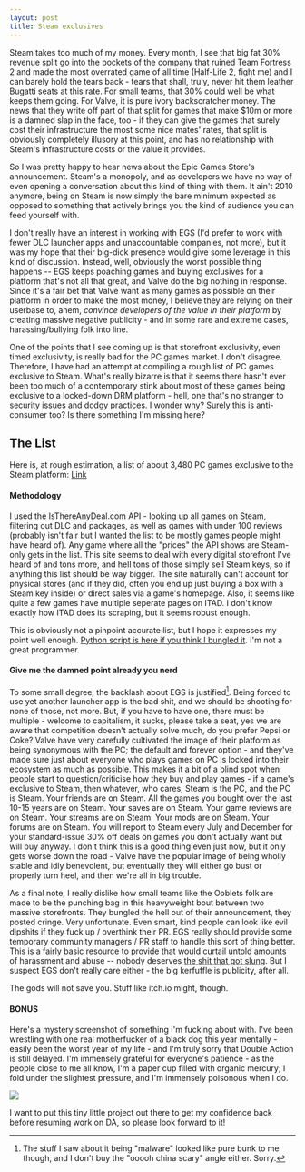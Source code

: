 ```yaml
---
layout: post
title: Steam exclusives
---
```


Steam takes too much of my money. Every month, I see that big fat 30% revenue split go into the pockets of the company that ruined Team Fortress 2 and made the most overrated game of all time (Half-Life 2, fight me) and I can barely hold the tears back - tears that shall, truly, never hit them leather Bugatti seats at this rate. For small teams, that 30% could well be what keeps them going. For Valve, it is pure ivory backscratcher money. The news that they write off part of that split for games that make $10m or more is a damned slap in the face, too - if they can give the games that surely cost their infrastructure the most some nice mates' rates, that split is obviously completely illusory at this point, and has no relationship with Steam's infrastructure costs or the value it provides.

So I was pretty happy to hear news about the Epic Games Store's announcement. Steam's a monopoly, and as developers we have no way of even opening a conversation about this kind of thing with them. It ain't 2010 anymore, being on Steam is now simply the bare minimum expected as opposed to something that actively brings you the kind of audience you can feed yourself with.

I don't really have an interest in working with EGS (I'd prefer to work with fewer DLC launcher apps and unaccountable companies, not more), but it was my hope that their big-dick presence would give some leverage in this kind of discussion. Instead, well, obviously the worst possible thing happens -- EGS keeps poaching games and buying exclusives for a platform that's not all that great, and Valve do the big nothing in response. Since it's a fair bet that Valve want as many games as possible on their platform in order to make the most money, I believe they are relying on their userbase to, ahem, *convince developers of the value in their platform* by creating massive negative publicity - and in some rare and extreme cases, harassing/bullying folk into line.

One of the points that I see coming up is that storefront exclusivity, even timed exclusivity, is really bad for the PC games market. I don't disagree. Therefore, I have had an attempt at compiling a rough list of PC games exclusive to Steam. What's really bizarre is that it seems there hasn't ever been too much of a contemporary stink about most of these games being exclusive to a locked-down DRM platform - hell, one that's no stranger to security issues and dodgy practices. I wonder why? Surely this is anti-consumer too? Is there something I'm missing here?

## The List

Here is, at rough estimation, a list of about 3,480 PC games exclusive to the Steam platform: [Link](list-of-steam-exclusives.html)

#### Methodology

I used the IsThereAnyDeal.com API - looking up all games on Steam, filtering out DLC and packages, as well as games with under 100 reviews (probably isn't fair but I wanted the list to be mostly games people might have heard of). Any game where all the "prices" the API shows are Steam-only gets in the list. This site seems to deal with every digital storefront I've heard of and tons more, and hell tons of those simply sell Steam keys, so if anything this list should be way bigger. The site naturally can't account for physical stores (and if they did, often you end up just buying a box with a Steam key inside) or direct sales via a game's homepage. Also, it seems like quite a few games have multiple seperate pages on ITAD. I don't know exactly how ITAD does its scraping, but it seems robust enough.

This is obviously not a pinpoint accurate list, but I hope it expresses my point well enough. [Python script is here if you think I bungled it](https://gist.github.com/tinydanbo/9a58e1affdba4ec390f7d5604c7f9f04). I'm not a great programmer.

#### Give me the damned point already you nerd

To some small degree, the backlash about EGS is justified[^1]. Being forced to use yet another launcher app is the bad shit, and we should be shooting for none of those, not more. But, if you have to have one, there must be multiple - welcome to capitalism, it sucks, please take a seat, yes we are aware that competition doesn't actually solve much, do you prefer Pepsi or Coke? Valve have very carefully cultivated the image of their platform as being synonymous with the PC; the default and forever option - and they've made sure just about everyone who plays games on PC is locked into their ecosystem as much as possible. This makes it a bit of a blind spot when people start to question/criticise how they buy and play games - if a game's exclusive to Steam, then whatever, who cares, Steam is the PC, and the PC is Steam. Your friends are on Steam. All the games you bought over the last 10-15 years are on Steam. Your saves are on Steam. Your game reviews are on Steam. Your streams are on Steam. Your mods are on Steam. Your forums are on Steam. You will report to Steam every July and December for your standard-issue 30% off deals on games you don't actually want but will buy anyway. I don't think this is a good thing even just now, but it only gets worse down the road - Valve have the popular image of being wholly stable and idly benevolent, but eventually they will either go bust or properly turn heel, and then we're all in big trouble.

As a final note, I really dislike how small teams like the Ooblets folk are made to be the punching bag in this heavyweight bout between two massive storefronts. They bungled the hell out of their announcement, they posted cringe. Very unfortunate. Even smart, kind people can look like evil dipshits if they fuck up / overthink their PR. EGS really should provide some temporary community managers / PR staff to handle this sort of thing better. This is a fairly basic resource to provide that would curtail untold amounts of harassment and abuse -- nobody deserves [the shit that got slung](https://gist.github.com/tinydanbo/9a58e1affdba4ec390f7d5604c7f9f04). But I suspect EGS don't really care either - the big kerfuffle is publicity, after all. 

The gods will not save you. Stuff like itch.io might, though.

#### BONUS

Here's a mystery screenshot of something I'm fucking about with. I've been wrestling with one real motherfucker of a black dog this year mentally - easily been the worst year of my life - and I'm truly sorry that Double Action is still delayed. I'm immensely grateful for everyone's patience - as the people close to me all know, I'm a paper cup filled with organic mercury; I fold under the slightest pressure, and I'm immensely poisonous when I do. 

<div class="post-image text-center">
<a href="{{ site.url }}/images/mystery.png"><img src="{{ site.url }}/images/mystery_th.jpg" /></a>
</div>

I want to put this tiny little project out there to get my confidence back before resuming work on DA, so please look forward to it!

[^1]: The stuff I saw about it being "malware" looked like pure bunk to me though, and I don't buy the "ooooh china scary" angle either. Sorry.[^2]

[^2]: for a fleeting, tender moment, i shall speak with candour. who the fuck actually needs a shopping cart, yes its the most basic thing in the world and theres no excuse but if i'm buying something - don't matter whether its a game store, a clothes store, a hardware store, i'm in and out like the SAS, laser sight MP5SDs and rappelint rhough witnodws and shit, i am not here to fill a cart i am here to buy the game i want you dunces, don't try to upsell me bithc i aint at papa johns
